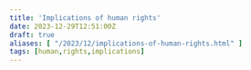 ```yaml
---
title: 'Implications of human rights'
date: 2023-12-29T12:51:00Z
draft: true
aliases: [ "/2023/12/implications-of-human-rights.html" ]
tags: [human,rights,implications]
---
```



